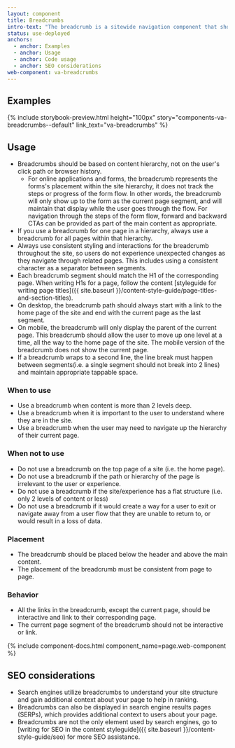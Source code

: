 ```yaml
---
layout: component
title: Breadcrumbs
intro-text: "The breadcrumb is a sitewide navigation component that shows users where they are in the site and gives them a way to navigate up levels in the site hierarchy. In addition, the breadcrumb tells search engines how the site is structured, and it can be displayed in search results. This can improve rankings, and provide users with additional context."
status: use-deployed
anchors:
  - anchor: Examples
  - anchor: Usage
  - anchor: Code usage
  - anchor: SEO considerations
web-component: va-breadcrumbs
---
```


## Examples

{% include storybook-preview.html height="100px" story="components-va-breadcrumbs--default" link_text="va-breadcrumbs" %}


## Usage
- Breadcrumbs should be based on content hierarchy, not on the user's click path or browser history. 
  - For online applications and forms, the breadcrumb represents the forms's placement within the site hierarchy, it does not track the steps or progress of the form flow.  In other words, the breadcrumb will only show up to the form as the current page segment, and will maintain that display while the user goes through the flow. For navigation through the steps of the form flow, forward and backward CTAs can be provided as part of the main content as appropriate. 
- If you use a breadcrumb for one page in a hierarchy, always use a breadcrumb for all pages within that hierarchy. 
- Always use consistent styling and interactions for the breadcrumb throughout the site, so users do not experience unexpected changes as they navigate through related pages. This includes using a consistent character as a separator between segments.   
- Each breadcrumb segment should match the H1 of the corresponding page. When writing H1s for a page, follow the content [styleguide for writing page titles]({{ site.baseurl }}/content-style-guide/page-titles-and-section-titles). 
- On desktop, the breadcrumb path should always start with a link to the home page of the site and end with the current page as the last segment. 
- On mobile, the breadcrumb will only display the parent of the current page.  This breadcrumb should allow the user to move up one level at a time, all the way to the home page of the site.  The mobile version of the breadcrumb does not show the current page.  
- If a breadcrumb wraps to a second line, the line break must happen between segments(i.e. a single segment should not break into 2 lines) and maintain appropriate tappable space. 


### When to use
- Use a breadcrumb when content is more than 2 levels deep. 
- Use a breadcrumb when it is important to the user to understand where they are in the site.
- Use a breadcrumb when the user may need to navigate up the hierarchy of their current page. 


### When not to use
- Do not use a breadcrumb on the top page of a site (i.e. the home page). 
- Do not use a breadcrumb if the path or hierarchy of the page is irrelevant to the user or experience. 
- Do not use a breadcrumb if the site/experience has a flat structure (i.e. only 2 levels of content or less)
- Do not use a breadcrumb if it would create a way for a user to exit or navigate away from a user flow that they are unable to return to, or would result in a loss of data. 


### Placement
- The breadcrumb should be placed below the header and above the main content.
- The placement of the breadcrumb must be consistent from page to page. 


### Behavior
- All the links in the breadcrumb, except the current page, should be interactive and link to their corresponding page.
- The current page segment of the breadcrumb should not be interactive or link. 

{% include component-docs.html component_name=page.web-component %}

## SEO considerations
- Search engines utilize breadcrumbs to understand your site structure and gain additional context about your page to help in ranking.
- Breadcrumbs can also be displayed in search engine results pages (SERPs), which provides additional context to users about your page.
- Breadcrumbs are not the only element used by search engines, go to [writing for SEO in the content styleguide]({{ site.baseurl }}/content-style-guide/seo) for more SEO assistance. 